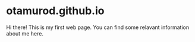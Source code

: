# otamurod.github.io

Hi there! This is my first web page. You can find some relavant information about me here.
